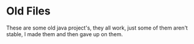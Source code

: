 # Old Files

These are some old java project's, they all work, just some of them aren't stable, I made them and then gave up on them.
